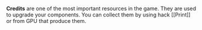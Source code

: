 **Credits** are one of the most important resources in the game. They are used to upgrade your components. You can collect them by using hack  [[Print]] or from GPU that produce them. 